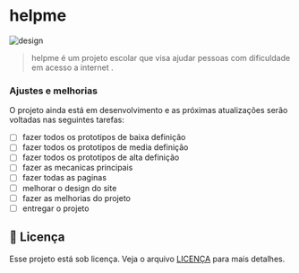 # helpme

<img src="mediaDefiniçao.png" alt="design">

> helpme é um projeto escolar que visa ajudar pessoas com dificuldade em acesso a internet .

### Ajustes e melhorias

O projeto ainda está em desenvolvimento e as próximas atualizações serão voltadas nas seguintes tarefas:

- [ ] fazer todos os prototipos de baixa definição
- [ ] fazer todos os prototipos de media definição
- [ ] fazer todos os prototipos de alta definição
- [ ] fazer as mecanicas principais
- [ ] fazer todas as paginas
- [ ] melhorar o design do site
- [ ] fazer as melhorias do projeto
- [ ] entregar o projeto

## 📝 Licença

Esse projeto está sob licença. Veja o arquivo [LICENÇA](LICENSE.md) para mais detalhes.
